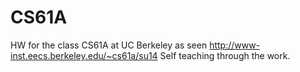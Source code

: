 CS61A
=====

HW for the class CS61A at UC Berkeley as seen http://www-inst.eecs.berkeley.edu/~cs61a/su14
Self teaching through the work.
